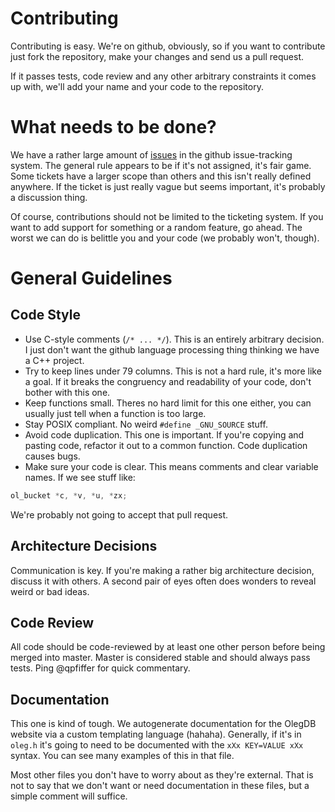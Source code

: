 Contributing
============

Contributing is easy. We're on github, obviously, so if you want to contribute
just fork the repository, make your changes and send us
a pull request.

If it passes tests, code review and any other arbitrary constraints it comes up
with, we'll add your name and your code to the repository.

What needs to be done?
======================

We have a rather large amount of [issues](https://github.com/infoforcefeed/OlegDB/issues)
in the github issue-tracking system.
The general rule appears to be if it's not assigned, it's fair game. Some
tickets have a larger scope than others and this isn't really defined anywhere.
If the ticket is just really vague but seems important, it's probably a
discussion thing.

Of course, contributions should not be limited to the ticketing system. If you
want to add support for something or a random feature, go ahead. The worst we
can do is belittle you and your code (we probably won't, though).

General Guidelines
==================

Code Style
----------

* Use C-style comments (`/* ... */`). This is an entirely arbitrary decision. I just don't want
  the github language processing thing thinking we have a C++ project.
* Try to keep lines under 79 columns. This is not a hard rule, it's more like a
  goal. If it breaks the congruency and readability of your code, don't bother
with this one.
* Keep functions small. Theres no hard limit for this one either, you can
  usually just tell when a function is too large.
* Stay POSIX compliant. No weird `#define _GNU_SOURCE` stuff.
* Avoid code duplication. This one is important. If you're copying and pasting
  code, refactor it out to a common function. Code duplication causes bugs.
* Make sure your code is clear. This means comments and clear variable names. If
  we see stuff like:
```C
ol_bucket *c, *v, *u, *zx;
````
We're probably not going to accept that pull request.

Architecture Decisions
----------------------

Communication is key. If you're making a rather big architecture decision,
discuss it with others. A second pair of eyes often does wonders to reveal weird
or bad ideas.

Code Review
-----------

All code should be code-reviewed by at least one other person before being
merged into master. Master is considered stable and should always pass tests.
Ping @qpfiffer for quick commentary.

Documentation
-------------

This one is kind of tough. We autogenerate documentation for the OlegDB website
via a custom templating language (hahaha). Generally, if it's in `oleg.h` it's
going to need to be documented with the `xXx KEY=VALUE xXx` syntax. You can see
many examples of this in that file.

Most other files you don't have to worry about as they're external. That is not
to say that we don't want or need documentation in these files, but a simple
comment will suffice.

